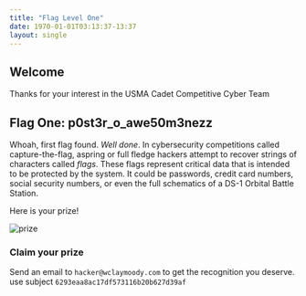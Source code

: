 ```yaml
---
title: "Flag Level One"
date: 1970-01-01T03:13:37-13:37
layout: single
---
```


## Welcome

Thanks for your interest in the USMA Cadet Competitive Cyber Team

## Flag One: p0st3r_o_awe50m3nezz

Whoah, first flag found. *Well done*. In cybersecurity competitions called capture-the-flag, aspring or full
fledge hackers attempt to recover strings of characters called _flags_. These flags represent critical data that
is intended to be protected by the system. It could be passwords, credit card numbers, social security numbers,
or even the full schematics of a DS-1 Orbital Battle Station.

Here is your prize!

![prize](http://www.allaboutlives.com/wp-content/uploads/2017/05/o-GIFT-IN-HAND-facebook.jpg)

### Claim your prize

Send an email to `hacker@wclaymoody.com` to get the recognition you deserve.
use subject `6293eaa8ac17df573116b20b627d39af`



